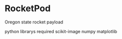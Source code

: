 # RocketPod
Oregon state rocket payload

python librarys required
  scikit-image
  numpy
  matplotlib
